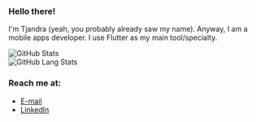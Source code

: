 ### Hello there!

I'm Tjandra (yeah, you probably already saw my name). Anyway, I am a mobile apps developer. I use Flutter as my main tool/specialty.

![GitHub Stats](https://github-readme-stats.vercel.app/api?username=TjandraD&include_all_commits=true&count_private=true&show_icons=true&theme=nord)
<br>
![GitHub Lang Stats](https://github-readme-stats.vercel.app/api/top-langs/?username=TjandraD&include_all_commits=true&count_private=true&layout=compact&theme=nord)

### Reach me at:
- [E-mail](mailto:tjandradarmo@protonmail.com)
- [LinkedIn](https://www.linkedin.com/in/tjandra-darmo)
